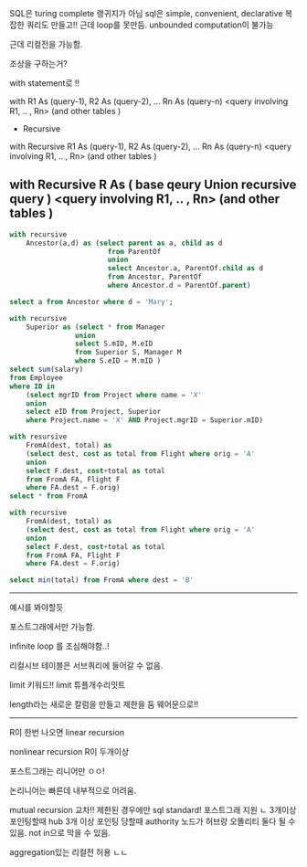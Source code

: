 SQL은 turing complete 랭귀지가 아님
sql은 simple, convenient, declarative
복잡한 쿼리도 만들고!! 근데 loop를 못만듬.
unbounded computation이 불가능

근데 리컬전을 가능함.

조상을 구하는거?

with statement로 !!

with R1 As (query-1), R2 As (query-2), ... Rn As (query-n) <query involving R1, .. , Rn> (and other tables )

- Recursive

with Recursive R1 As (query-1), R2 As (query-2), ... Rn As (query-n) <query involving R1, .. , Rn> (and other tables )

## with Recursive R As ( base qeury Union recursive query ) <query involving R1, .. , Rn> (and other tables )

```sql
with recursive
    Ancestor(a,d) as (select parent as a, child as d 
                        from ParentOf
                        union
                        select Ancestor.a, ParentOf.child as d
                        from Ancestor, ParentOf
                        where Ancestor.d = ParentOf.parent)

select a from Ancestor where d = 'Mary';
```

```sql
with recursive
    Superior as (select * from Manager
                union
                select S.mID, M.eID
                from Superior S, Manager M
                where S.eID = M.mID )
select sum(salary)
from Employee
where ID in
    (select mgrID from Project where name = 'X'
    union
    select eID from Project, Superior
    where Project.name = 'X' AND Project.mgrID = Superior.mID)
```

```sql
with resursive
    FromA(dest, total) as
    (select dest, cost as total from Flight where orig = 'A'
    union
    select F.dest, cost+total as total
    from FromA FA, Flight F
    where FA.dest = F.orig)
select * from FromA
```

```sql
with recursive
    FromA(dest, total) as
    (select dest, cost as total from Flight where orig = 'A'
    union
    select F.dest, cost+total as total
    from FromA FA, Flight F
    where FA.dest = F.orig)

select min(total) from FromA where dest = 'B'
```

---

예시를 봐야할듯

포스트그래에서만 가능함.

infinite loop 를 조심해야함..!

리컬시브 테이블은 서브쿼리에 들어갈 수 없음.

limit 키워드!! limit 튜플개수리밋트

length라는 새로운 칼럼을 만들고 제한을 둠 웨어문으로!!

---

R이 한번 나오면 linear recursion

nonlinear recursion R이 두개이상

포스트그래는 리니어만 ㅇㅇ!

논리니어는 빠른데 내부적으로 어려움.

mutual recursion
교차!! 제한된 경우에만 sql standard! 포스트그래 지원 ㄴ
3개이상 포인팅할때 hub
3개 이상 포인팅 당할때 authority
노드가 허브랑 오똘리티 둘다 될 수 있음.
not in으로 막을 수 있음.

aggregation있는 리컬전 허용 ㄴㄴ

```

```
